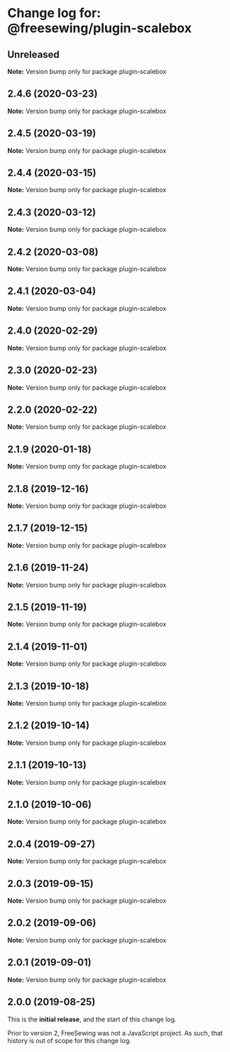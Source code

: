 # Change log for: @freesewing/plugin-scalebox


## Unreleased

**Note:** Version bump only for package plugin-scalebox


## 2.4.6 (2020-03-23)

**Note:** Version bump only for package plugin-scalebox


## 2.4.5 (2020-03-19)

**Note:** Version bump only for package plugin-scalebox


## 2.4.4 (2020-03-15)

**Note:** Version bump only for package plugin-scalebox


## 2.4.3 (2020-03-12)

**Note:** Version bump only for package plugin-scalebox


## 2.4.2 (2020-03-08)

**Note:** Version bump only for package plugin-scalebox


## 2.4.1 (2020-03-04)

**Note:** Version bump only for package plugin-scalebox


## 2.4.0 (2020-02-29)

**Note:** Version bump only for package plugin-scalebox


## 2.3.0 (2020-02-23)

**Note:** Version bump only for package plugin-scalebox


## 2.2.0 (2020-02-22)

**Note:** Version bump only for package plugin-scalebox


## 2.1.9 (2020-01-18)

**Note:** Version bump only for package plugin-scalebox


## 2.1.8 (2019-12-16)

**Note:** Version bump only for package plugin-scalebox


## 2.1.7 (2019-12-15)

**Note:** Version bump only for package plugin-scalebox


## 2.1.6 (2019-11-24)

**Note:** Version bump only for package plugin-scalebox


## 2.1.5 (2019-11-19)

**Note:** Version bump only for package plugin-scalebox


## 2.1.4 (2019-11-01)

**Note:** Version bump only for package plugin-scalebox


## 2.1.3 (2019-10-18)

**Note:** Version bump only for package plugin-scalebox


## 2.1.2 (2019-10-14)

**Note:** Version bump only for package plugin-scalebox


## 2.1.1 (2019-10-13)

**Note:** Version bump only for package plugin-scalebox


## 2.1.0 (2019-10-06)

**Note:** Version bump only for package plugin-scalebox


## 2.0.4 (2019-09-27)

**Note:** Version bump only for package plugin-scalebox


## 2.0.3 (2019-09-15)

**Note:** Version bump only for package plugin-scalebox


## 2.0.2 (2019-09-06)

**Note:** Version bump only for package plugin-scalebox


## 2.0.1 (2019-09-01)

**Note:** Version bump only for package plugin-scalebox




## 2.0.0 (2019-08-25)

This is the **initial release**, and the start of this change log.

Prior to version 2, FreeSewing was not a JavaScript project.
As such, that history is out of scope for this change log.
